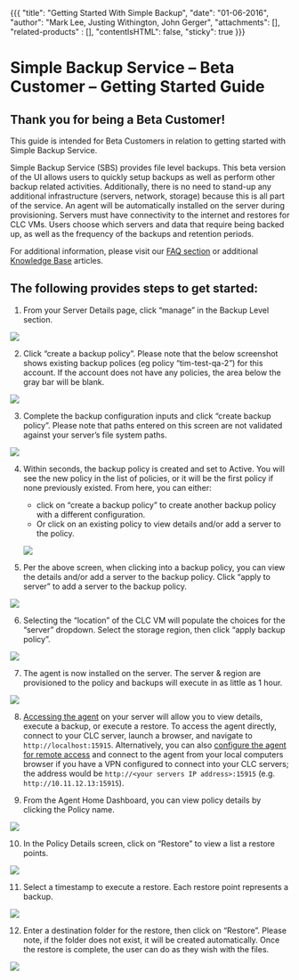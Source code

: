 {{{
  "title": "Getting Started With Simple Backup",
  "date": "01-06-2016",
  "author": "Mark Lee, Justing Withington, John Gerger",
  "attachments": [],
  "related-products" : [],
  "contentIsHTML": false,
  "sticky": true
}}}

Simple Backup Service – Beta Customer – Getting Started Guide
=============================================================

Thank you for being a Beta Customer!
------------------------------------

This guide is intended for Beta Customers in relation to getting started with Simple Backup Service.

Simple Backup Service (SBS) provides file level backups. This beta version of the UI allows users to quickly setup backups as well as perform other backup related activities. Additionally, there is no need to stand-up any additional infrastructure (servers, network, storage) because this is all part of the service. An agent will be automatically installed on the server during provisioning. Servers must have connectivity to the internet and restores for CLC VMs. Users choose which servers and data that require being backed up, as well as the frequency of the backups and retention periods.

For additional information, please visit our [FAQ section](./simple-backup-service-faqs.md) or additional [Knowledge Base](//www.ctl.io/knowledge-base/backup/#1) articles.

The following provides steps to get started:
--------------------------------------------

1.  From your Server Details page, click “manage” in the Backup Level section.

  ![](../images/backup/getting-started/image1.png)

2.  Click “create a backup policy”. Please note that the below screenshot shows existing backup polices (eg policy “tim-test-qa-2”) for this account. If the account does not have any policies, the area below the gray bar will be blank.

  ![](../images/backup/getting-started/image2.png)

3.  Complete the backup configuration inputs and click “create backup policy”. Please note that paths entered on this screen are not validated against your server’s file system paths.

  ![](../images/backup/getting-started/image3.png)

4.  Within seconds, the backup policy is created and set to Active. You will see the new policy in the list of policies, or it will be the first policy if none previously existed. From here, you can either:
    - click on “create a backup policy” to create another backup policy with a different configuration.
    - Or click on an existing policy to view details and/or add a server to the policy.

    ![](../images/backup/getting-started/image4.png)

5.  Per the above screen, when clicking into a backup policy, you can view the details and/or add a server to the backup policy. Click “apply to server” to add a server to the backup policy.

  ![](../images/backup/getting-started/image5.png)

6.  Selecting the “location” of the CLC VM will populate the choices for the “server” dropdown. Select the storage region, then click “apply backup policy”.

  ![](../images/backup/getting-started/image6.png)

7.  The agent is now installed on the server. The server & region are provisioned to the policy and backups will execute in as little as 1 hour.

  ![](../images/backup/getting-started/image7.png)

8.  [Accessing the agent](./sbs-agent-security.md) on your server will allow you to view details, execute a backup, or execute a restore. To access the agent directly, connect to your CLC server, launch a browser, and navigate to `http://localhost:15915`. Alternatively, you can also [configure the agent for remote access](./sbs-agent-security.md) and connect to the agent from your local computers browser if you have a VPN configured to connect into your CLC servers; the address would be `http://<your servers IP address>:15915` (e.g. `http://10.11.12.13:15915`).

9.  From the Agent Home Dashboard, you can view policy details by clicking the Policy name.

  ![](../images/backup/getting-started/image8.png)

10.  In the Policy Details screen, click on “Restore” to view a list a restore points.

  ![](../images/backup/getting-started/image9.png)

11.  Select a timestamp to execute a restore. Each restore point represents a backup.

  ![](../images/backup/getting-started/image10.png)

12.  Enter a destination folder for the restore, then click on “Restore”. Please note, if the folder does not exist, it will be created automatically. Once the restore is complete, the user can do as they wish with the files.

  ![](../images/backup/getting-started/image11.png)
